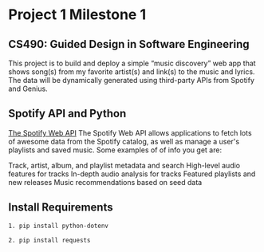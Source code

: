 # Project 1 Milestone 1
## CS490: Guided Design in Software Engineering
This project is to build and deploy a simple “music discovery” web app that shows song(s) from my favorite artist(s) and link(s) to the music and lyrics. The data will be dynamically generated using third-party APIs from Spotify and Genius.

## Spotify API and Python
[The Spotify Web API](https://developer.spotify.com/documentation/web-api/)
The Spotify Web API allows applications to fetch lots of awesome data from the Spotify catalog, as well as manage a user's playlists and saved music. Some examples of of info you get are:

Track, artist, album, and playlist metadata and search
High-level audio features for tracks
In-depth audio analysis for tracks
Featured playlists and new releases
Music recommendations based on seed data


## Install Requirements
```bash
1. pip install python-dotenv
```
```bash
2. pip install requests
```

## 